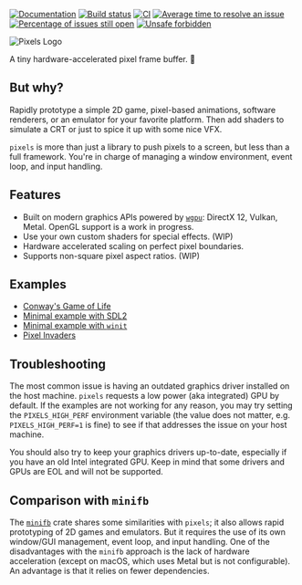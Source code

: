 [![Documentation](https://docs.rs/pixels/badge.svg)](https://docs.rs/pixels "Documentation")
[![Build status](https://travis-ci.org/parasyte/pixels.svg?branch=master)](https://travis-ci.org/parasyte/pixels "Build status")
[![CI](https://github.com/parasyte/pixels/workflows/CI/badge.svg)](https://github.com/parasyte/pixels "CI")
[![Average time to resolve an issue](http://isitmaintained.com/badge/resolution/parasyte/pixels.svg)](http://isitmaintained.com/project/parasyte/pixels "Average time to resolve an issue")
[![Percentage of issues still open](http://isitmaintained.com/badge/open/parasyte/pixels.svg)](http://isitmaintained.com/project/parasyte/pixels "Percentage of issues still open")
[![Unsafe forbidden](https://img.shields.io/badge/unsafe-forbidden-success.svg)](https://github.com/rust-secure-code/safety-dance/ "Unsafe forbidden")

![Pixels Logo](img/pixels.png)

A tiny hardware-accelerated pixel frame buffer. :crab:

## But why?

Rapidly prototype a simple 2D game, pixel-based animations, software renderers, or an emulator for your favorite platform. Then add shaders to simulate a CRT or just to spice it up with some nice VFX.

`pixels` is more than just a library to push pixels to a screen, but less than a full framework. You're in charge of managing a window environment, event loop, and input handling.

## Features

- Built on modern graphics APIs powered by [`wgpu`](https://crates.io/crates/wgpu): DirectX 12, Vulkan, Metal. OpenGL support is a work in progress.
- Use your own custom shaders for special effects. (WIP)
- Hardware accelerated scaling on perfect pixel boundaries.
- Supports non-square pixel aspect ratios. (WIP)

## Examples

- [Conway's Game of Life](./examples/conway)
- [Minimal example with SDL2](./examples/minimal-sdl2)
- [Minimal example with `winit`](./examples/minimal-winit)
- [Pixel Invaders](./examples/invaders)

## Troubleshooting

The most common issue is having an outdated graphics driver installed on the host machine. `pixels`
requests a low power (aka integrated) GPU by default. If the examples are not working for any reason, you may try setting the `PIXELS_HIGH_PERF` environment variable (the value does not matter, e.g. `PIXELS_HIGH_PERF=1` is fine) to see if that addresses the issue on your host machine.

You should also try to keep your graphics drivers up-to-date, especially if you have an old Intel integrated GPU. Keep in mind that some drivers and GPUs are EOL and will not be supported.

## Comparison with `minifb`

The [`minifb`](https://crates.io/crates/minifb) crate shares some similarities with `pixels`; it also allows rapid prototyping of 2D games and emulators. But it requires the use of its own window/GUI management, event loop, and input handling. One of the disadvantages with the `minifb` approach is the lack of hardware acceleration (except on macOS, which uses Metal but is not configurable). An advantage is that it relies on fewer dependencies.
